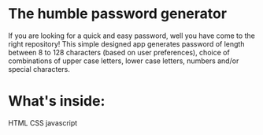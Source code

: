# The humble password generator
If you are looking for a quick and easy password, well you have come to the right repository! This simple designed app generates password of length between 8 to 128 characters (based on user preferences), choice of combinations of upper case letters, lower case letters, numbers and/or special characters.

# What's inside:

HTML
CSS
javascript
